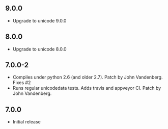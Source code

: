 ## 9.0.0
 - Upgrade to unicode 9.0.0

## 8.0.0
 - Upgrade to unicode 8.0.0

## 7.0.0-2
 - Compiles under python 2.6 (and older 2.7). Patch by John Vandenberg. Fixes #2
 - Runs regular unicodedata tests. Adds travis and appveyor CI. Patch by John Vandenberg.

## 7.0.0
 - Initial release
